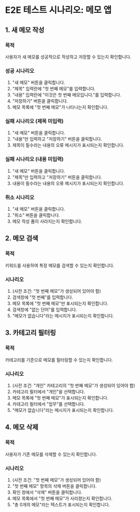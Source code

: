 # E2E 테스트 시나리오: 메모 앱

## 1. 새 메모 작성

### 목적
사용자가 새 메모를 성공적으로 작성하고 저장할 수 있는지 확인합니다.

### 성공 시나리오
1. "새 메모" 버튼을 클릭합니다.
2. "제목" 입력란에 "첫 번째 메모"를 입력합니다.
3. "내용" 입력란에 "이것은 첫 번째 메모입니다."를 입력합니다.
4. "저장하기" 버튼을 클릭합니다.
5. 메모 목록에 "첫 번째 메모"가 나타나는지 확인합니다.

### 실패 시나리오 (제목 미입력)
1. "새 메모" 버튼을 클릭합니다.
2. "내용"만 입력하고 "저장하기" 버튼을 클릭합니다.
3. 제목이 필수라는 내용의 오류 메시지가 표시되는지 확인합니다.

### 실패 시나리오 (내용 미입력)
1. "새 메모" 버튼을 클릭합니다.
2. "제목"만 입력하고 "저장하기" 버튼을 클릭합니다.
3. 내용이 필수라는 내용의 오류 메시지가 표시되는지 확인합니다.

### 취소 시나리오
1. "새 메모" 버튼을 클릭합니다.
2. "취소" 버튼을 클릭합니다.
3. 메모 작성 폼이 사라지는지 확인합니다.

## 2. 메모 검색

### 목적
키워드를 사용하여 특정 메모를 검색할 수 있는지 확인합니다.

### 시나리오
1. (사전 조건: "첫 번째 메모"가 생성되어 있어야 함)
2. 검색창에 "첫 번째"를 입력합니다.
3. 메모 목록에 "첫 번째 메모"만 표시되는지 확인합니다.
4. 검색창에 "없는 단어"를 입력합니다.
5. "메모가 없습니다"라는 메시지가 표시되는지 확인합니다.

## 3. 카테고리 필터링

### 목적
카테고리를 기준으로 메모를 필터링할 수 있는지 확인합니다.

### 시나리오
1. (사전 조건: "개인" 카테고리의 "첫 번째 메모"가 생성되어 있어야 함)
2. 카테고리 필터에서 "개인"을 선택합니다.
3. 메모 목록에 "첫 번째 메모"가 표시되는지 확인합니다.
4. 카테고리 필터에서 "업무"를 선택합니다.
5. "메모가 없습니다"라는 메시지가 표시되는지 확인합니다.

## 4. 메모 삭제

### 목적
사용자가 기존 메모를 삭제할 수 있는지 확인합니다.

### 시나리오
1. (사전 조건: "첫 번째 메모"가 생성되어 있어야 함)
2. "첫 번째 메모" 항목의 삭제 버튼을 클릭합니다.
3. 확인 창에서 "삭제" 버튼을 클릭합니다.
4. 메모 목록에서 "첫 번째 메모"가 사라졌는지 확인합니다.
5. "총 0개의 메모"라는 텍스트가 표시되는지 확인합니다.
